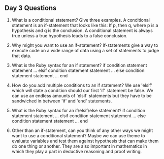 ## Day 3 Questions

1. What is a conditional statement? Give three examples.
  A conditional statement is an if-statement that looks like this: If p, then q, where p is a hypothesis and q is the conclusion. A conditional statement is always true unless a true hypothesis leads to a false conclusion.

1. Why might you want to use an if-statement?
  If-statements give a way to execute code on a wide range of data using a set of statements to judge that data.

1. What is the Ruby syntax for an if statement?
  if condition
    statement
    statement
    ...
  elsif condition
    statement
    statement
    ...
  else condition
    statement
    statement
    ...
  end

1. How do you add multiple conditions to an if statement?
    We use 'elsif' which will state a condition should our first 'if' statement be false. We can use an endless amounts of 'elsif' statements but they have to be sandwiched in between 'if' and 'end' statements.

1. What is the Ruby syntax for an if/elsif/else statement?
  if condition
    statement
    statement
    ...
  elsif condition
    statement
    statement
    ...
  else condition
    statement
    statement
    ...
  end

1. Other than an if-statement, can you think of any other ways we might want to use a conditional statement?
  Maybe we can use theme to evaluate variables and test them against hypothesis that can make them do one thing or another.
  They are also important in mathematics in which they play a part in deductive reasoning and proof writing.
